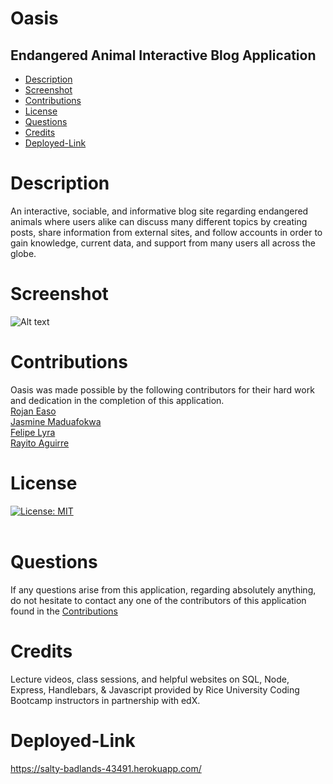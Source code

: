 
# Oasis <br>

## Endangered Animal Interactive Blog Application <br>

- [Description](#description)
- [Screenshot](#screenshot)
- [Contributions](#contributions)
- [License](#license)
- [Questions](#questions)
- [Credits](#credits)
- [Deployed-Link](#Deployed-Link)

# Description 
An interactive, sociable, and informative blog site regarding endangered animals where users alike can discuss many different topics by creating posts, share information from external sites, and follow accounts in order to gain knowledge, current data, and support from many users all across the globe. 

# Screenshot
![Alt text](Assets/Screenshot%202023-06-06%20at%205.56.06%20PM.png)
# Contributions
Oasis was made possible by the following contributors for their hard work and dedication in the completion of this application. <br>
[Rojan Easo](https://github.com/robobrownie13)<br>
[Jasmine Maduafokwa](https://github.com/jmaduafo)<br>
[Felipe Lyra](https://github.com/FelipeLyra1)<br>
[Rayito Aguirre](https://github.com/itsrayito)

# License
[![License: MIT](https://img.shields.io/badge/License-MIT-yellow.svg)](https://opensource.org/license/MIT) <br><br>

# Questions
If any questions arise from this application, regarding absolutely anything, do not hesitate to contact any one of the contributors of this application found in the [Contributions](#contributions)

# Credits
Lecture videos, class sessions, and helpful websites on SQL, Node, Express, Handlebars, & Javascript provided by Rice University Coding Bootcamp instructors in partnership with edX.<br>

# Deployed-Link
https://salty-badlands-43491.herokuapp.com/